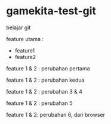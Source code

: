 # gamekita-test-git

belajar git

feature utama :

- feature1
- feature2

feature 1 & 2 : perubahan pertama

feature 1 & 2 : perubahan kedua

feature 1 & 2 : perubahan 3 & 4

feature 1 & 2 : perubahan 5

feature 1 & 2: perubahan 6, dari browser
